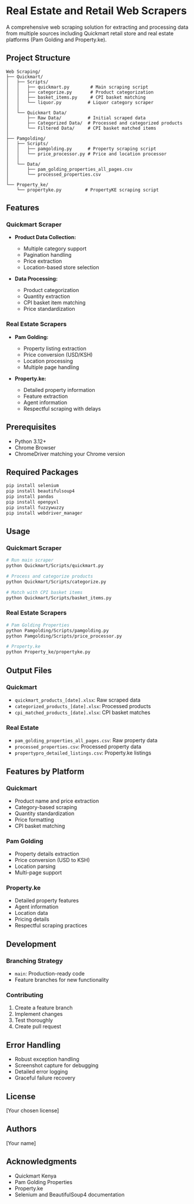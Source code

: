 # Real Estate and Retail Web Scrapers

A comprehensive web scraping solution for extracting and processing data from multiple sources including Quickmart retail store and real estate platforms (Pam Golding and Property.ke).

## Project Structure

```
Web Scraping/
├── Quickmart/
│   ├── Scripts/
│   │   ├── quickmart.py        # Main scraping script
│   │   ├── categorize.py       # Product categorization
│   │   ├── basket_items.py     # CPI basket matching
│   │   └── liquor.py          # Liquor category scraper
│   │
│   └── Quickmart Data/
│       ├── Raw Data/          # Initial scraped data
│       ├── Categorized Data/  # Processed and categorized products
│       └── Filtered Data/     # CPI basket matched items
│
├── Pamgolding/
│   ├── Scripts/
│   │   ├── pamgolding.py      # Property scraping script
│   │   └── price_processor.py # Price and location processor
│   │
│   └── Data/
│       ├── pam_golding_properties_all_pages.csv
│       └── processed_properties.csv
│
└── Property_ke/
    └── propertyke.py         # PropertyKE scraping script
```

## Features

### Quickmart Scraper

- **Product Data Collection:**

  - Multiple category support
  - Pagination handling
  - Price extraction
  - Location-based store selection

- **Data Processing:**
  - Product categorization
  - Quantity extraction
  - CPI basket item matching
  - Price standardization

### Real Estate Scrapers

- **Pam Golding:**

  - Property listing extraction
  - Price conversion (USD/KSH)
  - Location processing
  - Multiple page handling

- **Property.ke:**
  - Detailed property information
  - Feature extraction
  - Agent information
  - Respectful scraping with delays

## Prerequisites

- Python 3.12+
- Chrome Browser
- ChromeDriver matching your Chrome version

## Required Packages

```bash
pip install selenium
pip install beautifulsoup4
pip install pandas
pip install openpyxl
pip install fuzzywuzzy
pip install webdriver_manager
```

## Usage

### Quickmart Scraper

```bash
# Run main scraper
python Quickmart/Scripts/quickmart.py

# Process and categorize products
python Quickmart/Scripts/categorize.py

# Match with CPI basket items
python Quickmart/Scripts/basket_items.py
```

### Real Estate Scrapers

```bash
# Pam Golding Properties
python Pamgolding/Scripts/pamgolding.py
python Pamgolding/Scripts/price_processor.py

# Property.ke
python Property_ke/propertyke.py
```

## Output Files

### Quickmart

- `quickmart_products_[date].xlsx`: Raw scraped data
- `categorized_products_[date].xlsx`: Processed products
- `cpi_matched_products_[date].xlsx`: CPI basket matches

### Real Estate

- `pam_golding_properties_all_pages.csv`: Raw property data
- `processed_properties.csv`: Processed property data
- `propertypro_detailed_listings.csv`: Property.ke listings

## Features by Platform

### Quickmart

- Product name and price extraction
- Category-based scraping
- Quantity standardization
- Price formatting
- CPI basket matching

### Pam Golding

- Property details extraction
- Price conversion (USD to KSH)
- Location parsing
- Multi-page support

### Property.ke

- Detailed property features
- Agent information
- Location data
- Pricing details
- Respectful scraping practices

## Development

### Branching Strategy

- `main`: Production-ready code
- Feature branches for new functionality

### Contributing

1. Create a feature branch
2. Implement changes
3. Test thoroughly
4. Create pull request

## Error Handling

- Robust exception handling
- Screenshot capture for debugging
- Detailed error logging
- Graceful failure recovery

## License

[Your chosen license]

## Authors

[Your name]

## Acknowledgments

- Quickmart Kenya
- Pam Golding Properties
- Property.ke
- Selenium and BeautifulSoup4 documentation
